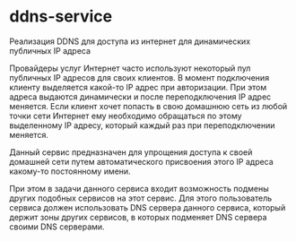 # ddns-service
Реализация DDNS для доступа из интернет для динамических публичных IP адреса

Провайдеры услуг Интернет часто используют некоторый пул публичных IP адресов для своих клиентов.
В момент подключения клиенту выделяется какой-то IP адрес при авторизации.
При этом адреса выдаются динамически и после переподключения IP адрес меняется.
Если клиент хочет попасть в свою домашнюю сеть из любой точки сети Интернет ему необходимо
обращаться по этому выделенному IP адресу, который каждый раз при переподключении меняется.

Данный сервис предназначен для упрощения доступа к своей домашней сети путем автоматического
присвоения этого IP адреса какому-то постоянному имени.

При этом в задачи данного сервиса входит возможность подмены других подобных сервисов на
этот сервис. Для этого пользователь сервиса должен использовать DNS сервера данного сервиса,
который держит зоны других сервисов, в которых подменяет DNS сервера своими DNS серверами.
